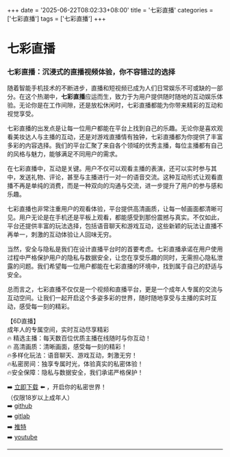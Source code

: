 +++
date = '2025-06-22T08:02:33+08:00'
title = '七彩直播'
categories = ['七彩直播']
tags = ['七彩直播']
+++

# 七彩直播

### 七彩直播：沉浸式的直播视频体验，你不容错过的选择

随着智能手机技术的不断进步，直播和短视频已成为人们日常娱乐不可或缺的一部分。在这个热潮中，**七彩直播**应运而生，致力于为用户提供随时随地的互动娱乐体验。无论你是在工作间隙，还是放松休闲时，七彩直播都能为你带来精彩的互动和视觉享受。

七彩直播的出发点是让每一位用户都能在平台上找到自己的乐趣。无论你是喜欢观看美妆达人与主播的互动，还是对游戏直播情有独钟，七彩直播都为你提供了丰富多彩的内容选择。我们的平台汇聚了来自各个领域的优秀主播，每位主播都有自己的风格与魅力，能够满足不同用户的需求。

在七彩直播中，互动是关键。用户不仅可以观看主播的表演，还可以实时参与其中，发送礼物、评论，甚至与主播进行一对一的语音交流。这种互动形式让观看直播不再是单纯的消费，而是一种双向的沟通与交流，进一步提升了用户的参与感和乐趣。

七彩直播也非常注重用户的观看体验，平台提供高清画质，让每一帧画面都清晰可见。用户无论是在手机还是平板上观看，都能感受到那份震撼与真实。不仅如此，平台还提供丰富的玩法选择，包括语音聊天和游戏互动，这些新颖的玩法让直播不再单一，刺激的互动体验让人回味无穷。

当然，安全与隐私是我们在设计直播平台时的首要考虑。七彩直播承诺在用户使用过程中严格保护用户的隐私与数据安全，让您在享受乐趣的同时，无需担心隐私泄露的问题。我们希望每一位用户都能在七彩直播的环境中，找到属于自己的舒适与安全。

总而言之，七彩直播不仅仅是一个视频和直播平台，更是一个成年人专属的交流与互动空间。让我们一起开启这个多姿多彩的世界，随时随地享受与主播的实时互动，感受每一刻的精彩。

【6D直播】  
成年人的专属空间，实时互动尽享精彩  
🔥 精选主播：每天数百位优质主播在线随时与你互动！  
🔥 高清画质：清晰画面，感受每一刻的精彩！  
🔥多样化玩法：语音聊天、游戏互动，刺激无穷！  
🔥私密房间：独享专属时光，体验真实的私密体验！  
🔥安全保障：隐私与数据安全，我们承诺严格保护！  

➡️ [立即下载](https://down123.s3.ap-east-1.amazonaws.com/down/down.html?channelCode=blog) ⬅️ ，开启你的私密世界！  
（仅限18岁以上成年人）  
➡️ [github](https://aldult-live.github.io/)  
➡️ [gitlab](https://seo-09598d.gitlab.io/)  
➡️ [推特](https://x.com/wegame33)  
➡️ [youtube](https://www.youtube.com/@6Dlive)  

---
